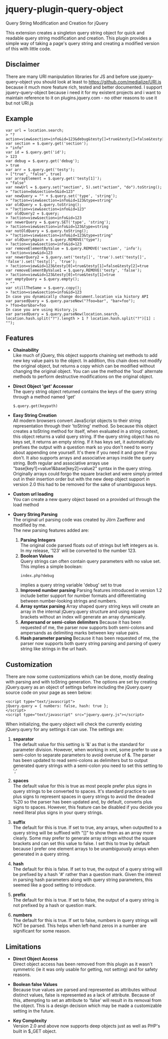 jquery-plugin-query-object
==========================

Query String Modification and Creation for jQuery

This extension creates a singleton query string object for quick and readable query 
string modification and creation. This plugin provides a simple way of taking a page's 
query string and creating a modified version of this with little code.  

Disclaimer  
-------------------------

There are many URI manipulation libraries for JS and before use jquery-query-object you should look at least to https://github.com/medialize/URI.js because it much more feature rich, tested and better documented. I support  jquery-query-object because i need it for my existent projects and i want to maintain reference to it on plugins.jquery.com - no other reasons to use it but not URI.js

Example
-------------------------

```
var url = location.search;
> "?action=view&section=info&id=123&debug&testy[]=true&testy[]=false&testy[]"
var section = $.query.get('section');
> "info"
var id = $.query.get('id');
> 123
var debug = $.query.get('debug');
> true
var arr = $.query.get('testy');
> ["true", "false", true]
var arrayElement = $.query.get('testy[1]');
> "false"
var newUrl = $.query.set("section", 5).set("action", "do").toString();
> "?action=do&section=5&id=123"
var newQuery = "" + $.query.set('type', 'string');
> "?action=view&section=info&id=123&type=string"
var oldQuery = $.query.toString();
> "?action=view&section=info&id=123"
var oldQuery2 = $.query;
> ?action=view&section=info&id=123
var newerQuery = $.query.SET('type', 'string');
> ?action=view&section=info&id=123&type=string
var notOldQuery = $.query.toString();
> "?action=view&section=info&id=123&type=string"
var oldQueryAgain = $.query.REMOVE("type");
> ?action=view&section=info&id=123
var removeElementByValue = $.query.REMOVE('section', 'info');
> ?action=view&id=123
var newerQuery2 = $.query.set('testy[]', 'true').set('testy[]', 'false').set('testy[]', 'true');
> ?action=view&id=123&testy[0]=true&testy[1]=false&testy[2]=true
var removeElementByValue1 = $.query.REMOVE('testy', 'false');
> ?action=view&id=123&testy[0]=true&testy[1]=true
var emptyQuery = $.query.empty();
> ""
var stillTheSame = $.query.copy();
> ?action=view&section=info&id=123
In case you dynamically change document.location via history API
var parsedQuery = $.query.parseNew("?foo=bar", "bar=foo");
> ?foo=bar&bar=foo
In case you are using History.js
var parsedQuery = $.query.parseNew(location.search, location.hash.split("?").length > 1 ? location.hash.split("?")[1] : "");
```

Features
-------------------------

 * **Chainability**  
    Like much of jQuery, this object supports chaining set methods to add new key 
    value pairs to the object. In addition, this chain does not modify the original 
    object, but returns a copy which can be modified without changing the original object. 
    You can use the method the 'loud' alternate methods to perform destructive 
    modifications on the original object.

 * **Direct Object 'get' Accessor**  
   The query string object returned contains the keys of the query string through a method named 'get'
   ```
   $.query.get(keypath)
   ```
 * **Easy String Creation**  
   All modern browsers convert JavaScript objects to their string representation through 
   their 'toString' method. So because this object creates a toString method for itself, 
   when evaluated in a string context, this object returns a valid query string. If the 
   query string object has no keys set, it returns an empty string. If it has keys set, 
   it automatically prefixes the output with a question mark so you don't need to worry 
   about appending one yourself. It's there if you need it and gone if you don't. 
   It also supports arrays and associative arrays inside the query string. Both regular 
   and associative arrays use "base[key1]=value1&base[key2]=value2" syntax in the query string.
   Originally arrays could forgo the square bracket and were simply printed out in their insertion 
   order but with the new deep object support in version 2.0 this had to be removed for the sake of 
   unambiguous keys.

 * **Custom url loading**  
   You can create a new query object based on a provided url through the load method

 * **Query String Parsing**  
   The original url parsing code was created by Jörn Zaefferer and modified by me.   
   The new parsing features added are:  
   1. **Parsing Integers**  
      The original code parsed floats out of strings but left integers as is. 
      In my release, '123' will be converted to the number 123.  
   2. **Boolean Values**  
      Query strings can often contain query parameters with no value set. This implies a simple boolean:  
      ```
      index.php?debug
      ```  
      implies a query string variable 'debug' set to true
   3. **Improved number parsing**
      Parsing features introduced in version 1.2 include better support for number formats and differentiating between number-looking strings and numbers.
   4. **Array syntax parsing**
      Array shaped query string keys will create an array in the internal jQuery.query structure and using square brackets without an index will generate an array dynamically.
   5. **Ampersand or semi-colon delimiters**
      Because it has been requested of me, the parser now supports both semi-colons and ampersands as delimiting marks between key value pairs.
   6. **Hash parameter parsing**
      Because it has been requested of me, the parser now supports both query string parsing and parsing of query string like strings in the url hash.

 
Customization
-------------------------

There are now some customizations which can be done, mostly dealing with parsing and with toString generation. The options are set by creating jQuery.query as an object of settings before including the jQuery.query source code on your page as seen below:

```
<script type="text/javascript">
jQuery.query = { numbers: false, hash: true };
</script>
<script type="text/javascript" src="jquery.query.js"></script>
```

When initializing, the query object will check the currently existing jQuery.query for any settings it can use. The settings are:

   1. **separator**  
      The default value for this setting is '&' as that is the standard for parameter division. However, when working in xml, some prefer to use a semi-colon to separate parameters to avoid overuse of &amp;. The parser has been updated to read semi-colons as delimiters but to output generated query strings with a semi-colon you need to set this setting to ';'

   2. **spaces**  
      The default value for this is true as most people prefer plus signs in query strings to be converted to spaces. It's standard practice to use plus signs to represent spaces in query strings to avoid the dreaded %20 so the parser has been updated and, by default, converts plus signs to spaces. However, this feature can be disabled if you decide you need literal plus signs in your query strings.

   3. **suffix**  
      The default for this is true. If set to true, any arrays, when outputted to a query string will be suffixed with "[]" to show them as an array more clearly. Some may prefer to generate array strings without the square brackets and can set this value to false. I set this to true by default because I prefer one element arrays to be unambiguously arrays when generated in a query string.

   4. **hash**  
      The default for this is false. If set to true, the output of a query string will be prefixed by a hash '#' rather than a question mark. Given the interest in parsing hash parameters along with query string parameters, this seemed like a good setting to introduce.

   5. **prefix**  
      The default for this is true. If set to false, the output of a query string is not prefixed by a hash or question mark.

   6. **numbers**  
      The default for this is true. If set to false, numbers in query strings will NOT be parsed. This helps when left-hand zeros in a number are significant for some reason.

Limitations
-------------------------

* **Direct Object Access**  
    Direct object access has been removed from this plugin as it wasn't symmetric (ie it was only usable for getting, not setting) and for safety reasons.

* **Boolean false Values**  
    Because true values are parsed and represented as attributes without distinct values, false is represented as a lack of attribute. Because of this, attempting to set an attribute to 'false' will result in its removal from the object. This is a design decision which may be made a customizable setting in the future.

* **Key Complexity**  
    Version 2.0 and above now supports deep objects just as well as PHP's built in $_GET object.
